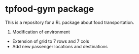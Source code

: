 # tpfood-gym package
This is a repository for a RL package about food transportation. 

1. Modification of environment
- Extension of grid to 7 rows and 7 cols
- Add new passenger locations and destinations

